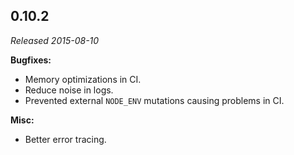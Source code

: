 ## 0.10.2

_Released 2015-08-10_

**Bugfixes:**

- Memory optimizations in CI.
- Reduce noise in logs.
- Prevented external `NODE_ENV` mutations causing problems in CI.

**Misc:**

- Better error tracing.

